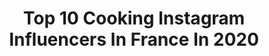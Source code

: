 ---
title: Top 10 Cooking Instagram Influencers In France In 2020
description: Identify the most popular Instagram accounts on inBeat.
platform: Instagram
profiles:
  - username: "paula_roide"
    fullname: >-
      Paula
    location: "France"
    followers: 5700
    engagement: 1440
    commentsToLikes: 0.036588
    avatar: "https://scontent-atl3-1.cdninstagram.com/v/t51.2885-19/s320x320/71960176_1202562746619972_7509376569001902080_n.jpg?_nc_ht=scontent-atl3-1.cdninstagram.com&_nc_ohc=OJdjtPCdM3QAX9eI7g-&oh=d6afa16f7e30eea239596fd5388c7e91&oe=5EBA54DE"
    verified: false
    hashtags: "#classystyle, #rennes, #streetwearfashion, #asos"
  - username: "addfunandmix"
    fullname: >-
      Daljaa
    location: "France"
    followers: 3136
    engagement: 1244
    commentsToLikes: 0.113128
    avatar: "https://scontent-ams4-1.cdninstagram.com/v/t51.2885-19/s320x320/20987174_112690046065953_6293501250541453312_a.jpg?_nc_ht=scontent-ams4-1.cdninstagram.com&_nc_ohc=XdqpgZeFG2AAX9qNMgC&oh=79a8162561ffefe12879bba616faad51&oe=5EBA06E0"
    verified: false
    hashtags: "#lamouchequipete"
  - username: "thesmokybird"
    fullname: >-
      Mike A.
    location: "France"
    followers: 9469
    engagement: 1291
    commentsToLikes: 0.084835
    avatar: "https://scontent-lhr8-1.cdninstagram.com/v/t51.2885-19/s320x320/67655304_917108821958501_2679799090052595712_n.jpg?_nc_ht=scontent-lhr8-1.cdninstagram.com&_nc_ohc=AMtszf5rpZMAX_w7Y7T&oh=cba67adeb6f2b87581f8599617606464&oe=5EBA568E"
    verified: false
    hashtags: "#holygrail, #chickenwings, #centraltexasbbq, #pulltest"
  - username: "asmabaklouti"
    fullname: >-
      Asma Baklouti EP Khammouma
    location: "France"
    followers: 60068
    engagement: 308
    commentsToLikes: 0.072500
    avatar: "https://scontent-lhr8-1.cdninstagram.com/v/t51.2885-19/s320x320/61699151_713350982418482_2405001451752390656_n.jpg?_nc_ht=scontent-lhr8-1.cdninstagram.com&_nc_ohc=pcH2Nl60uicAX9acUR4&oh=92d7035202efc2bf4e31a5e24da6806a&oe=5EBA300B"
    verified: false
    hashtags: "#cordonbleu, #framboisier, #foodlover, #pistachio"
  - username: "thefoodnanny"
    fullname: >-
      The Food Nanny
    location: "France"
    followers: 71101
    engagement: 273
    commentsToLikes: 0.144739
    avatar: "https://scontent-lhr8-1.cdninstagram.com/v/t51.2885-19/s320x320/91905231_548548849124244_3944375940330553344_n.jpg?_nc_ht=scontent-lhr8-1.cdninstagram.com&_nc_ohc=dQ2r9jyfgLcAX_vKa06&oh=41b4f3e2817b0d565d01fcba06419792&oe=5EBCA53F"
    verified: false
    hashtags: "#kitchen, #biscuits, #belguim, #gnocchi"
  - username: "nina_pavlynyuk"
    fullname: >-
      NinaNina Pavlynyuk
    location: "France"
    followers: 14747
    engagement: 251
    commentsToLikes: 0.029064
    avatar: "https://scontent-ams4-1.cdninstagram.com/v/t51.2885-19/s320x320/75580706_440272820227030_2610612200615706624_n.jpg?_nc_ht=scontent-ams4-1.cdninstagram.com&_nc_ohc=KwqtJOBdGPEAX8IeT4s&oh=11951e2de5a7581921eb07c9983e1447&oe=5EB2A47E"
    verified: false
    hashtags: "#model, #warmup, #twix, #mowgli"
  - username: "m.soohee"
    fullname: >-
      Soo Hee
    location: "France"
    followers: 3774
    engagement: 1779
    commentsToLikes: 0.596069
    avatar: "https://scontent-lhr8-1.cdninstagram.com/v/t51.2885-19/s320x320/90085931_602962843591015_4575320800915095552_n.jpg?_nc_ht=scontent-lhr8-1.cdninstagram.com&_nc_ohc=HrA9Teae7zIAX-XjIsq&oh=6c4a12852fc55d613ff2c7b61d09c37f&oe=5EBAD785"
    verified: false
    hashtags: "#luxury, #stop, #texturetuesday, #loveyourself"
  - username: "cuisinonsencouleurs"
    fullname: >-
      ✨Salma✨
    location: "France"
    followers: 40220
    engagement: 142
    commentsToLikes: 0.064190
    avatar: "https://scontent-amt2-1.cdninstagram.com/v/t51.2885-19/s320x320/69584678_388436148749131_8369987929497403392_n.jpg?_nc_ht=scontent-amt2-1.cdninstagram.com&_nc_ohc=Fw-7IxyVzC8AX9SNMmD&oh=6722e367bc9135391555a5bc3360fa79&oe=5EBC6E5A"
    verified: false
    hashtags: "#cuisinonsencouleurschallenge, #ramadan2020"
  - username: "dubiodansmonbento"
    fullname: >-
      Florence Brun-Pelagalli
    location: "France"
    followers: 11638
    engagement: 493
    commentsToLikes: 0.079334
    avatar: "https://scontent-ams4-1.cdninstagram.com/v/t51.2885-19/s320x320/15877599_151638328661711_3435442566525353984_n.jpg?_nc_ht=scontent-ams4-1.cdninstagram.com&_nc_ohc=F99wYbzfS8UAX878hOh&oh=ff423a446d271252fc02f7b7a9269340&oe=5EB953C9"
    verified: false
    hashtags: "#foodblog, #teatime, #homemadecake, #foodies"
  - username: "foodeaseparis"
    fullname: >-
      PARIS | FOOD | GUIDE | BEST 🏆
    location: "France"
    followers: 36199
    engagement: 368
    commentsToLikes: 0.055438
    avatar: "https://scontent-lhr8-1.cdninstagram.com/v/t51.2885-19/s320x320/42721273_245548429448165_2552402925464846336_n.jpg?_nc_ht=scontent-lhr8-1.cdninstagram.com&_nc_ohc=U1n0OpBkKywAX8tJdEY&oh=c3e6ce3e3ec6dfa03fdf1be4e2348e16&oe=5EBC40DD"
    verified: false
    hashtags: ""
---